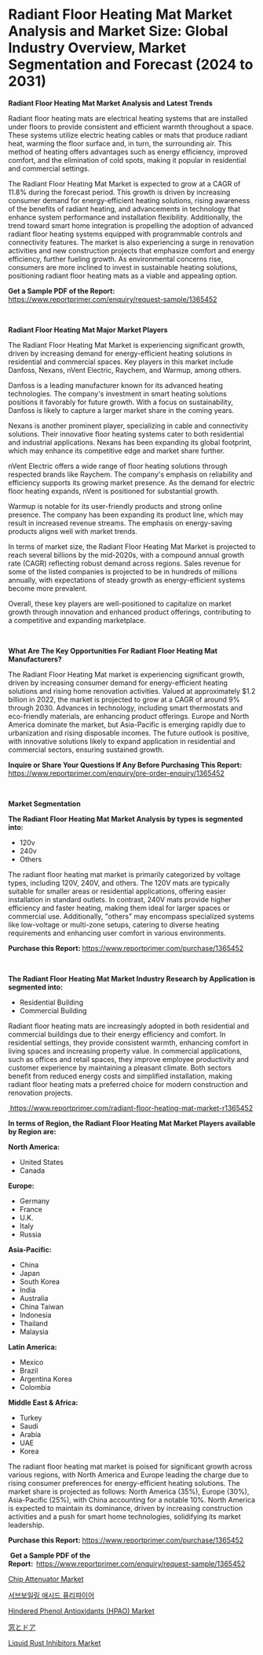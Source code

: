 <p><h1>Radiant Floor Heating Mat Market Analysis and Market Size: Global Industry Overview, Market Segmentation and Forecast (2024 to 2031)</h1></p><p><strong>Radiant Floor Heating Mat Market Analysis and Latest Trends</strong></p>
<p><p>Radiant floor heating mats are electrical heating systems that are installed under floors to provide consistent and efficient warmth throughout a space. These systems utilize electric heating cables or mats that produce radiant heat, warming the floor surface and, in turn, the surrounding air. This method of heating offers advantages such as energy efficiency, improved comfort, and the elimination of cold spots, making it popular in residential and commercial settings.</p><p>The Radiant Floor Heating Mat Market is expected to grow at a CAGR of 11.8% during the forecast period. This growth is driven by increasing consumer demand for energy-efficient heating solutions, rising awareness of the benefits of radiant heating, and advancements in technology that enhance system performance and installation flexibility. Additionally, the trend toward smart home integration is propelling the adoption of advanced radiant floor heating systems equipped with programmable controls and connectivity features. The market is also experiencing a surge in renovation activities and new construction projects that emphasize comfort and energy efficiency, further fueling growth. As environmental concerns rise, consumers are more inclined to invest in sustainable heating solutions, positioning radiant floor heating mats as a viable and appealing option.</p></p>
<p><strong>Get a Sample PDF of the Report:&nbsp;</strong> <a href="https://www.reportprimer.com/enquiry/request-sample/1365452">https://www.reportprimer.com/enquiry/request-sample/1365452</a></p>
<p>&nbsp;</p>
<p><strong>Radiant Floor Heating Mat Major Market Players</strong></p>
<p><p>The Radiant Floor Heating Mat Market is experiencing significant growth, driven by increasing demand for energy-efficient heating solutions in residential and commercial spaces. Key players in this market include Danfoss, Nexans, nVent Electric, Raychem, and Warmup, among others.</p><p>Danfoss is a leading manufacturer known for its advanced heating technologies. The company's investment in smart heating solutions positions it favorably for future growth. With a focus on sustainability, Danfoss is likely to capture a larger market share in the coming years.</p><p>Nexans is another prominent player, specializing in cable and connectivity solutions. Their innovative floor heating systems cater to both residential and industrial applications. Nexans has been expanding its global footprint, which may enhance its competitive edge and market share further.</p><p>nVent Electric offers a wide range of floor heating solutions through respected brands like Raychem. The company's emphasis on reliability and efficiency supports its growing market presence. As the demand for electric floor heating expands, nVent is positioned for substantial growth.</p><p>Warmup is notable for its user-friendly products and strong online presence. The company has been expanding its product line, which may result in increased revenue streams. The emphasis on energy-saving products aligns well with market trends.</p><p>In terms of market size, the Radiant Floor Heating Mat Market is projected to reach several billions by the mid-2020s, with a compound annual growth rate (CAGR) reflecting robust demand across regions. Sales revenue for some of the listed companies is projected to be in hundreds of millions annually, with expectations of steady growth as energy-efficient systems become more prevalent.</p><p>Overall, these key players are well-positioned to capitalize on market growth through innovation and enhanced product offerings, contributing to a competitive and expanding marketplace.</p></p>
<p>&nbsp;</p>
<p><strong>What Are The Key Opportunities For Radiant Floor Heating Mat Manufacturers?</strong></p>
<p><p>The Radiant Floor Heating Mat market is experiencing significant growth, driven by increasing consumer demand for energy-efficient heating solutions and rising home renovation activities. Valued at approximately $1.2 billion in 2022, the market is projected to grow at a CAGR of around 9% through 2030. Advances in technology, including smart thermostats and eco-friendly materials, are enhancing product offerings. Europe and North America dominate the market, but Asia-Pacific is emerging rapidly due to urbanization and rising disposable incomes. The future outlook is positive, with innovative solutions likely to expand application in residential and commercial sectors, ensuring sustained growth.</p></p>
<p><strong>Inquire or Share Your Questions If Any Before Purchasing This Report:</strong> <a href="https://www.reportprimer.com/enquiry/pre-order-enquiry/1365452">https://www.reportprimer.com/enquiry/pre-order-enquiry/1365452</a></p>
<p>&nbsp;</p>
<p><strong>Market Segmentation</strong></p>
<p><strong>The Radiant Floor Heating Mat Market Analysis by types is segmented into:</strong></p>
<p><ul><li>120v</li><li>240v</li><li>Others</li></ul></p>
<p><p>The radiant floor heating mat market is primarily categorized by voltage types, including 120V, 240V, and others. The 120V mats are typically suitable for smaller areas or residential applications, offering easier installation in standard outlets. In contrast, 240V mats provide higher efficiency and faster heating, making them ideal for larger spaces or commercial use. Additionally, "others" may encompass specialized systems like low-voltage or multi-zone setups, catering to diverse heating requirements and enhancing user comfort in various environments.</p></p>
<p><strong>Purchase this Report:&nbsp;</strong><a href="https://www.reportprimer.com/purchase/1365452">https://www.reportprimer.com/purchase/1365452</a></p>
<p>&nbsp;</p>
<p><strong>The Radiant Floor Heating Mat Market Industry Research by Application is segmented into:</strong></p>
<p><ul><li>Residential Building</li><li>Commercial Building</li></ul></p>
<p><p>Radiant floor heating mats are increasingly adopted in both residential and commercial buildings due to their energy efficiency and comfort. In residential settings, they provide consistent warmth, enhancing comfort in living spaces and increasing property value. In commercial applications, such as offices and retail spaces, they improve employee productivity and customer experience by maintaining a pleasant climate. Both sectors benefit from reduced energy costs and simplified installation, making radiant floor heating mats a preferred choice for modern construction and renovation projects.</p></p>
<p><a href="https://www.reportprimer.com/radiant-floor-heating-mat-market-r1365452">&nbsp;https://www.reportprimer.com/radiant-floor-heating-mat-market-r1365452</a></p>
<p><strong>In terms of Region, the Radiant Floor Heating Mat Market Players available by Region are:</strong></p>
<p>
    <p> <strong> North America: </strong>
        <ul>
            <li>United States</li>
            <li>Canada</li>
        </ul>
        </p> 
    <p> <strong> Europe: </strong>
        <ul>
            <li>Germany</li>
            <li>France</li>
            <li>U.K.</li>
            <li>Italy</li>
            <li>Russia</li>
        </ul>
        </p> 
    <p> <strong> Asia-Pacific: </strong>
        <ul>
            <li>China</li>
            <li>Japan</li>
            <li>South Korea</li>
            <li>India</li>
            <li>Australia</li>
            <li>China Taiwan</li>
            <li>Indonesia</li>
            <li>Thailand</li>
            <li>Malaysia</li>
        </ul>
        </p> 
    <p> <strong> Latin America: </strong>
        <ul>
            <li>Mexico</li>
            <li>Brazil</li>
            <li>Argentina Korea</li>
            <li>Colombia</li>
        </ul>
        </p> 
    <p> <strong> Middle East & Africa: </strong>
        <ul>
            <li>Turkey</li>
            <li>Saudi</li>
            <li>Arabia</li>
            <li>UAE</li>
            <li>Korea</li>
        </ul>
    </p>
    </p>
<p><p>The radiant floor heating mat market is poised for significant growth across various regions, with North America and Europe leading the charge due to rising consumer preferences for energy-efficient heating solutions. The market share is projected as follows: North America (35%), Europe (30%), Asia-Pacific (25%), with China accounting for a notable 10%. North America is expected to maintain its dominance, driven by increasing construction activities and a push for smart home technologies, solidifying its market leadership.</p></p>
<p><strong>Purchase this Report: </strong><a href="https://www.reportprimer.com/purchase/1365452">https://www.reportprimer.com/purchase/1365452</a></p>
<p>&nbsp;<strong>Get a Sample PDF of the Report:&nbsp;&nbsp;</strong><a href="https://www.reportprimer.com/enquiry/request-sample/1365452">https://www.reportprimer.com/enquiry/request-sample/1365452</a></p>
<p><strong></strong></p>
<p><p><a href="https://github.com/MelgarBasny/Market-Research-Report-List-1/blob/main/chip-attenuator-market.md">Chip Attenuator Market</a></p><p><a href="https://medium.com/@nargishadi90/%EC%84%9C%EB%B8%8C-%EB%B3%B4%EC%9D%BC%EB%A7%81-%EC%82%B0-%EC%A0%95%EC%A0%9C%EA%B8%B0-%EC%8B%9C%EC%9E%A5-%EA%B7%9C%EB%AA%A8-%EC%84%B1%EC%9E%A5-%EB%B0%8F-%EC%97%85%EA%B3%84-%EB%B6%84%EC%84%9D-%EC%8B%9C%EC%9E%A5-%EC%84%B8%EB%B6%84%ED%99%94-%EB%B0%8F-%EC%A7%80%EC%97%AD-%ED%86%B5%EC%B0%B0%EB%A0%A5%EA%B3%BC-2031%EB%85%84%EA%B9%8C%EC%A7%80%EC%9D%98-%EC%A0%84%EB%A7%9D-f6b906ef5c29?postPublishedType=repub">서브보일링 애시드 퓨리파이어</a></p><p><a href="https://issuu.com/reportprime-2/docs/hindered-phenol-antioxidants-hpao-m_abbdad473a9858">Hindered Phenol Antioxidants (HPAO) Market</a></p><p><a href="https://medium.com/@katheleentco/%E3%82%A6%E3%82%A3%E3%83%B3%E3%83%89%E3%82%A6%E3%81%A8%E3%83%89%E3%82%A2%E5%B8%82%E5%A0%B4%E3%82%92%E5%BD%A2%E6%88%90%E3%81%99%E3%82%8B%E9%9D%A9%E6%96%B0%E3%81%A8%E5%B8%82%E5%A0%B4%E3%81%AE%E3%83%88%E3%83%AC%E3%83%B3%E3%83%89%E3%81%AF%E4%BD%95%E3%81%A7%E3%81%99%E3%81%8B-515f2f9db4bb">窓とドア</a></p><p><a href="https://issuu.com/reportprime-2/docs/liquid-rust-inhibitors-market-size-_8aaac5e0cc4ddd">Liquid Rust Inhibitors Market</a></p></p>